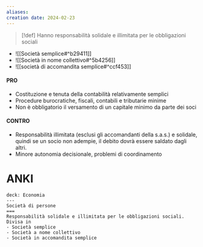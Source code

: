 ```yaml
---
aliases: 
creation date: 2024-02-23
---
```


>[!def]
>Hanno responsabilità solidale e illimitata per le obbligazioni sociali

- ![[Società semplice#^b29411]]
- ![[Società in nome collettivo#^5b4256]]
- ![[società di accomandita semplice#^ccf453]]

#### PRO
- Costituzione e tenuta della contabilità relativamente semplici
- Procedure burocratiche, fiscali, contabili e tributarie minime
- Non è obbligatorio il versamento di un capitale minimo da parte dei soci

#### CONTRO
- Responsabilità illimitata (esclusi gli accomandanti della s.a.s.) e solidale, quindi se un socio non adempie, il debito dovrà essere saldato dagli altri.
- Minore autonomia decisionale, problemi di coordinamento


# ANKI

```anki
deck: Economia
---
Società di persone
===
Responsabilità solidale e illimitata per le obbligazioni sociali. Divisa in
- Società semplice
- Società a nome collettivo
- Società in accomandita semplice
```
